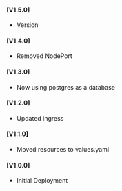 #### [V1.5.0]
* Version 

#### [V1.4.0]
* Removed NodePort

#### [V1.3.0]
* Now using postgres as a database

#### [V1.2.0]
* Updated ingress

#### [V1.1.0]
* Moved resources to values.yaml

#### [V1.0.0]
* Initial Deployment